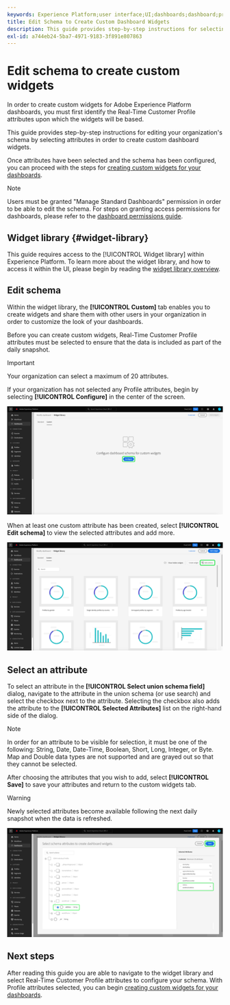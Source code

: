 ```yaml
---
keywords: Experience Platform;user interface;UI;dashboards;dashboard;profiles;segments;destinations;license usage
title: Edit Schema to Create Custom Dashboard Widgets
description: This guide provides step-by-step instructions for selecting attributes and configuring your organization's schema in order to create custom widgets for Adobe Experience Platform dashboards.
exl-id: a744eb24-5ba7-4971-9183-3f891e807863
---
```

# Edit schema to create custom widgets

In order to create custom widgets for Adobe Experience Platform dashboards, you must first identify the Real-Time Customer Profile attributes upon which the widgets will be based.

This guide provides step-by-step instructions for editing your organization's schema by selecting attributes in order to create custom dashboard widgets.

Once attributes have been selected and the schema has been configured, you can proceed with the steps for [creating custom widgets for your dashboards](custom-widgets.md).

>[!NOTE]
>
>Users must be granted "Manage Standard Dashboards" permission in order to be able to edit the schema. For steps on granting access permissions for dashboards, please refer to the [dashboard permissions guide](../permissions.md).

## Widget library {#widget-library}

This guide requires access to the [!UICONTROL Widget library] within Experience Platform. To learn more about the widget library, and how to access it within the UI, please begin by reading the [widget library overview](widget-library.md).

## Edit schema

Within the widget library, the **[!UICONTROL Custom]** tab enables you to create widgets and share them with other users in your organization in order to customize the look of your dashboards. 

Before you can create custom widgets, Real-Time Customer Profile attributes must be selected to ensure that the data is included as part of the daily snapshot. 

>[!IMPORTANT]
>
>Your organization can select a maximum of 20 attributes. 

If your organization has not selected any Profile attributes, begin by selecting **[!UICONTROL Configure]** in the center of the screen.

![The Custom tab of the widget library workspace with Configure highlighted.](../images/customization/configure-schema.png)

When at least one custom attribute has been created, select **[!UICONTROL Edit schema]** to view the selected attributes and add more.

![The Custom tab of the widget library workspace with Edit schema highlighted.](../images/customization/edit-schema.png)

## Select an attribute

To select an attribute in the **[!UICONTROL Select union schema field]** dialog, navigate to the attribute in the union schema (or use search) and select the checkbox next to the attribute. Selecting the checkbox also adds the attribute to the **[!UICONTROL Selected Attributes]** list on the right-hand side of the dialog. 

>[!NOTE]
>
>In order for an attribute to be visible for selection, it must be one of the following: String, Date, Date-Time, Boolean, Short, Long, Integer, or Byte. Map and Double data types are not supported and are grayed out so that they cannot be selected.

After choosing the attributes that you wish to add, select **[!UICONTROL Save]** to save your attributes and return to the custom widgets tab.

>[!WARNING]
>Newly selected attributes become available following the next daily snapshot when the data is refreshed.

![The dialog to select schema attributes with attributes and Save highlighted.](../images/customization/select-attribute.png)

## Next steps

After reading this guide you are able to navigate to the widget library and select Real-Time Customer Profile attributes to configure your schema. With Profile attributes selected, you can begin [creating custom widgets for your dashboards](custom-widgets.md).
